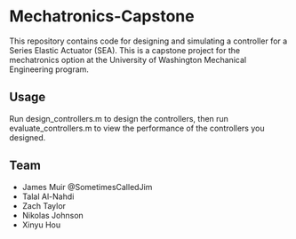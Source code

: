 # Mechatronics-Capstone
This repository contains code for designing and simulating a controller for a Series Elastic Actuator (SEA). This is a capstone project for the mechatronics option at the University of Washington Mechanical Engineering program.
## Usage
Run design_controllers.m to design the controllers, then run evaluate_controllers.m to view the performance of the controllers you designed.
## Team
* James Muir @SometimesCalledJim
* Talal Al-Nahdi
* Zach Taylor
* Nikolas Johnson
* Xinyu Hou
